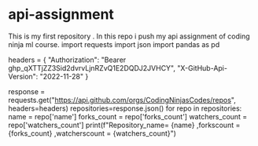 # api-assignment
This is my first repository . In this repo i push my api assignment of coding ninja ml course.
import requests 
import json
import pandas as pd

headers = {
    "Authorization": "Bearer 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",
    "X-GitHub-Api-Version": "2022-11-28"
}

response = requests.get("https://api.github.com/orgs/CodingNinjasCodes/repos", headers=headers)
repositories=response.json()
for repo in repositories:
    name = repo['name']
    forks_count = repo['forks_count']
    watchers_count = repo['watchers_count']
    print(f"Repository_name= {name} ,forkscount = {forks_count} ,watcherscount = {watchers_count}")
